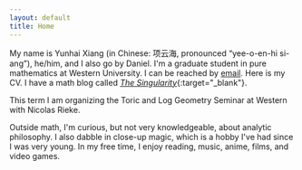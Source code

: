 ```yaml
---
layout: default
title: Home
---
```



My name is Yunhai Xiang (in Chinese: 项云海, pronounced “yee-o-en-hi si-ang”), he/him, and I also go by Daniel. I'm a graduate student in pure mathematics at Western University. I can be reached by [email](mailto:yxiang72@uwo.ca). Here is my CV. I have a math blog called [_The Singularity_](https://thesingularity.me){:target="_blank"}. 

This term I am organizing the Toric and Log Geometry Seminar at Western with Nicolas Rieke. 

Outside math, I'm curious, but not very knowledgeable, about analytic philosophy. I also dabble in close-up magic, which is a hobby I've had since I was very young. In my free time, I enjoy reading, music, anime, films, and video games.



<!--I do not usually browse or use social media except for academic or family-related reasons. I highly recommend this life style. It has been shown that this improves mental health and productivity. -->
<!--
I'm an advocate for Kiran Kedlaya's "no social media" lifestyle. I try to minimize my unnecessary uses of social media, browsing or content-creating (though I still use some messaging functions). I feel that this is very beneficial for my mental health, and I highly recommend that you try the same.-->